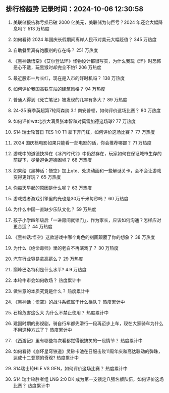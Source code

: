 
## 排行榜趋势 记录时间：2024-10-06 12:30:58
  
  1. 美联储报告称亏损已破 2000 亿美元，美联储为何巨亏？2024 年还会大幅降息吗？ 513 万热度
    
  2. 如何看待 2024 年国庆长假期间离岸人民币对美元大幅贬值？ 345 万热度
    
  3. 自助餐里真有饱腹剂的存在吗？ 251 万热度
    
  4. 《黑神话悟空》《艾尔登法环》怪物设计都很写实，为什么我玩《环》时恐怖恶心不适，玩黑猴时却完全不怕? 206 万热度
    
  5. 最近股市一片长红，现在是入市的好时机吗？ 138 万热度
    
  6. 如何评价我国高铁车站的建筑风格？ 94 万热度
    
  7. 普通人得到《死亡笔记》被发现的几率有多大？ 89 万热度
    
  8. 24-25 赛季英超第7轮阿森纳 3:1 南安普顿，如何评价这场比赛？ 80 万热度
    
  9. 如何评价wtt北京大满贯张本智和对莫雷加德这场球? 77 万热度
    
  10. S14 瑞士轮首日 TES 1:0 T1 拿下开门红，如何评价这场比赛？ 77 万热度
    
  11. 2024 国庆档电影如果只能看一部电影的话，你会推荐哪部？ 71 万热度
    
  12. 游戏中的道德抉择在《冰汽时代2》中仍然存在，玩家如何在保证城市生存的前提下，尽量避免道德困境？ 68 万热度
    
  13. 如果给《黑神话：悟空》加上qte、处决动画和一些解谜关卡，会不会让游戏变得更好玩？ 65 万热度
    
  14. 你每天早起的原因是什么呢？ 63 万热度
    
  15. 游戏或者游戏引擎里的光也是30万千米每秒吗？ 60 万热度
    
  16. 为什么中国一直缺少乐队文化？ 59 万热度
    
  17. 孩子小学四年级后「一进房间就锁门」，作为家长，应该如何沟通？怎样应对更合适？ 44 万热度
    
  18. 《黑神话:悟空》这款游戏中哪个角色的刻画颠覆了你的想象？ 38 万热度
    
  19. 为什么《绝命毒师》里的老白不再演戏了？ 30 万热度
    
  20. 汽车行业容易拿高薪么？ 29 万热度
    
  21. 巅峰巴洛特利是什么水平? 4.9 万热度
    
  22. 本轮牛市会如何收场？ 热度累计中
    
  23. 做生意的本质究竟是什么？ 热度累计中
    
  24. 《黑神话：悟空》的战斗系统属于什么梯队？ 热度累计中
    
  25. 石棉危害这么大 为什么不禁止使用？ 热度累计中
    
  26. 建国时期的影视剧，骑自行车都先滑行一段再迈步上车，现在大家骑车为什么不用这种方式了？ 热度累计中
    
  27. 《西游记》里有哪些每次看都觉得很搞笑的一段情节？ 热度累计中
    
  28. 如何看待《崩坏星穹铁道》灵砂卡池在日服击败11周年庆和高达联动的弹珠，达成十二登顶的奇观? 热度累计中
    
  29. S14瑞士轮HLE VS GEN，如何评价这场比赛？ 热度累计中
    
  30. S14 瑞士轮胜者组 LNG 2:0 DK 成为第一支锁定八强名额队伍，如何评价这场比赛？ 热度累计中
    